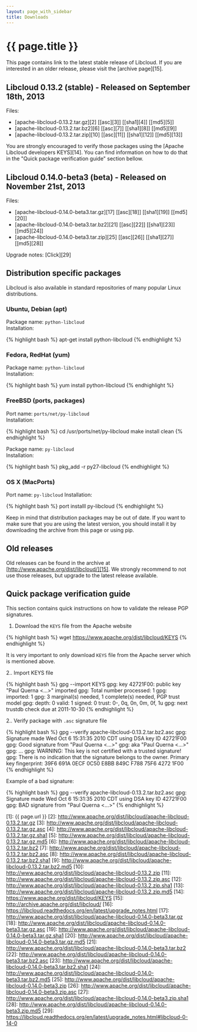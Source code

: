 ```yaml
---
layout: page_with_sidebar
title: Downloads
---
```


# {{ page.title }}

This page contains link to the latest stable release of Libcloud. If you are
interested in an older release, please visit the [archive page][15].

<a name="latest-stable-release" id="latest-stable-release"><h2 class="anchor">Libcloud 0.13.2 (stable) - Released on September 18th, 2013</h2></a>

Files:

* [apache-libcloud-0.13.2.tar.gz][2] [[asc][3]] [[sha1][4]] [[md5][5]]
* [apache-libcloud-0.13.2.tar.bz2][6] [[asc][7]] [[sha1][8]] [[md5][9]]
* [apache-libcloud-0.13.2.tar.zip][10] [[asc][11]] [[sha1][12]] [[md5][13]]

You are strongly encouraged to verify those packages using the [Apache Libcloud
developers KEYS][14]. You can find information on how to do that in the
"Quick package verification guide" section bellow.

<a name="latest-beta-release" id="latest-beta-release"><h2 class="anchor">Libcloud 0.14.0-beta3 (beta) - Released on November 21st, 2013</h2></a>

Files:

* [apache-libcloud-0.14.0-beta3.tar.gz][17] [[asc][18]] [[sha1][19]] [[md5][20]]
* [apache-libcloud-0.14.0-beta3.tar.bz2][21] [[asc][22]] [[sha1][23]] [[md5][24]]
* [apache-libcloud-0.14.0-beta3.tar.zip][25] [[asc][26]] [[sha1][27]] [[md5][28]]

Upgrade notes: [Click][29]

<a name="distribution-packages" id="distribution-packages"><h2 class="anchor">Distribution specific packages</h2></a>

Libcloud is also available in standard repositories of many popular Linux
distributions.

<a name="ubuntu-debian"><h3 class="anchor">Ubuntu, Debian (apt)</h3></a>

Package name: `python-libcloud`  
Installation:

{% highlight bash %}
apt-get install python-libcloud
{% endhighlight %}

<a name="feedora-redhat"><h3 class="anchor">Fedora, RedHat (yum)</h3></a>

Package name: `python-libcloud`  
Installation:

{% highlight bash %}
yum install python-libcloud
{% endhighlight %}

<a name="freebsd"><h3 class="anchor">FreeBSD (ports, packages)</h3></a>

Port name: `ports/net/py-libcloud`  
Installation:

{% highlight bash %}
cd /usr/ports/net/py-libcloud
make install clean
{% endhighlight %}

Package name: `py-libcloud`  
Installation:

{% highlight bash %}
pkg_add -r py27-libcloud
{% endhighlight %}

<a name="osx"><h3 class="anchor">OS X (MacPorts)</h3></a>

Port name: `py-libcloud`
Installation:

{% highlight bash %}
port installl py-libcloud
{% endhighlight %}

Keep in mind that distribution packages may be out of date. If you want to make
sure that you are using the latest version, you should install it by downloading
the archive from this page or using pip.

<a name="old-releases" id="old-releases"><h2 class="anchor">Old releases</h2></a>

Old releases can be found in the archive at [http://www.apache.org/dist/libcloud/][15].
We strongly recommend to not use those releases, but upgrade to the latest
release available.

<a name="package-verification-guide" id="package-verification-guide"><h2 class="anchor">Quick package verification guide</h2></a>

This section contains quick instructions on how to validate the release PGP
signatures.

1. Download the `KEYS` file from the Apache website

{% highlight bash %}
wget https://www.apache.org/dist/libcloud/KEYS
{% endhighlight %}

It is very important to only download `KEYS` file from the Apache server which
is mentioned above.

2.. Import KEYS file

   {% highlight bash %}
   gpg --import KEYS
   gpg: key 42721F00: public key "Paul Querna <...>" imported
   gpg: Total number processed: 1
   gpg:               imported: 1
   gpg: 3 marginal(s) needed, 1 complete(s) needed, PGP trust model
   gpg: depth: 0  valid:   1  signed:   0  trust: 0-, 0q, 0n, 0m, 0f, 1u
   gpg: next trustdb check due at 2011-10-30</pre>
   {% endhighlight %}

2.. Verify package with `.asc` signature file

{% highlight bash %}
gpg --verify apache-libcloud-0.13.2.tar.bz2.asc
gpg: Signature made Wed Oct  6 15:31:35 2010 CDT using DSA key ID 42721F00
gpg: Good signature from "Paul Querna <...>"
gpg:                 aka "Paul Querna <...>"
gpg:                 ...</span>
gpg: WARNING: This key is not certified with a trusted signature!
gpg:          There is no indication that the signature belongs to the owner.
Primary key fingerprint: 39F6 691A 0ECF 0C50 E8BB  849C F788 75F6 4272 1F00
{% endhighlight %}

Example of a bad signature:

{% highlight bash %}
gpg --verify apache-libcloud-0.13.2.tar.bz2.asc
gpg: Signature made Wed Oct  6 15:31:35 2010 CDT using DSA key ID 42721F00
gpg: BAD signature from "Paul Querna <...>"
{% endhighlight %}

[1]: {{ page.url }}
[2]: http://www.apache.org/dist/libcloud/apache-libcloud-0.13.2.tar.gz
[3]: http://www.apache.org/dist/libcloud/apache-libcloud-0.13.2.tar.gz.asc
[4]: http://www.apache.org/dist/libcloud/apache-libcloud-0.13.2.tar.gz.sha1
[5]: http://www.apache.org/dist/libcloud/apache-libcloud-0.13.2.tar.gz.md5
[6]: http://www.apache.org/dist/libcloud/apache-libcloud-0.13.2.tar.bz2
[7]: http://www.apache.org/dist/libcloud/apache-libcloud-0.13.2.tar.bz2.asc
[8]: http://www.apache.org/dist/libcloud/apache-libcloud-0.13.2.tar.bz2.sha1
[9]: http://www.apache.org/dist/libcloud/apache-libcloud-0.13.2.tar.bz2.md5
[10]: http://www.apache.org/dist/libcloud/apache-libcloud-0.13.2.zip
[11]: http://www.apache.org/dist/libcloud/apache-libcloud-0.13.2.zip.asc
[12]: http://www.apache.org/dist/libcloud/apache-libcloud-0.13.2.zip.sha1
[13]: http://www.apache.org/dist/libcloud/apache-libcloud-0.13.2.zip.md5
[14]: https://www.apache.org/dist/libcloud/KEYS
[15]: http://archive.apache.org/dist/libcloud/
[16]: https://libcloud.readthedocs.org/en/latest/upgrade_notes.html
[17]: http://www.apache.org/dist/libcloud/apache-libcloud-0.14.0-beta3.tar.gz
[18]: http://www.apache.org/dist/libcloud/apache-libcloud-0.14.0-beta3.tar.gz.asc
[19]: http://www.apache.org/dist/libcloud/apache-libcloud-0.14.0-beta3.tar.gz.sha1
[20]: http://www.apache.org/dist/libcloud/apache-libcloud-0.14.0-beta3.tar.gz.md5
[21]: http://www.apache.org/dist/libcloud/apache-libcloud-0.14.0-beta3.tar.bz2
[22]: http://www.apache.org/dist/libcloud/apache-libcloud-0.14.0-beta3.tar.bz2.asc
[23]: http://www.apache.org/dist/libcloud/apache-libcloud-0.14.0-beta3.tar.bz2.sha1
[24]: http://www.apache.org/dist/libcloud/apache-libcloud-0.14.0-beta3.tar.bz2.md5
[25]: http://www.apache.org/dist/libcloud/apache-libcloud-0.14.0-beta3.zip
[26]: http://www.apache.org/dist/libcloud/apache-libcloud-0.14.0-beta3.zip.asc
[27]: http://www.apache.org/dist/libcloud/apache-libcloud-0.14.0-beta3.zip.sha1
[28]: http://www.apache.org/dist/libcloud/apache-libcloud-0.14.0-beta3.zip.md5
[29]: https://libcloud.readthedocs.org/en/latest/upgrade_notes.html#libcloud-0-14-0
